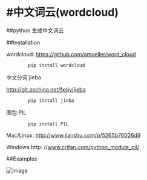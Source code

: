 #中文词云(wordcloud)
==========

##python 生成中文词云

##Installation

wordcloud:
https://github.com/amueller/word_cloud

            pip install wordcloud

中文分词:jieba

http://git.oschina.net/fxsjy/jieba

            pip install jieba

图包:PIL

            pip install PIL

Mac/Linux:
http://www.jianshu.com/p/5265b76026d9

Windows:http:
//www.crifan.com/python_module_pil/

##Examples

![image](https://github.com/FantasRu/wordcloud/blob/master/examples/ex1.jpg)
